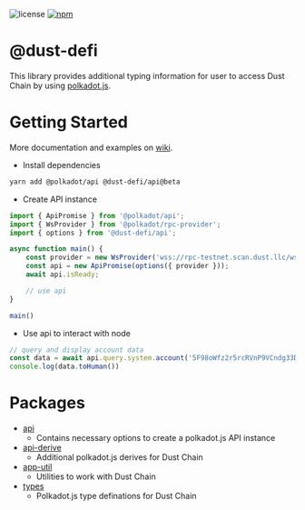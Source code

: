 ![license](https://img.shields.io/badge/License-Apache%202.0-blue?logo=apache&style=flat-square)
[![npm](https://img.shields.io/npm/v/@dust-defi/api?logo=npm&style=flat-square)](https://www.npmjs.com/package/@dust-defi/api)

# @dust-defi

This library provides additional typing information for user to access Dust Chain by using [polkadot.js](https://github.com/polkadot-js/api).

# Getting Started

More documentation and examples on [wiki](https://docs.dust.llc/).

- Install dependencies

```bash
yarn add @polkadot/api @dust-defi/api@beta
```

- Create API instance

```ts
import { ApiPromise } from '@polkadot/api';
import { WsProvider } from '@polkadot/rpc-provider';
import { options } from '@dust-defi/api';

async function main() {
    const provider = new WsProvider('wss://rpc-testnet.scan.dust.llc/ws');
    const api = new ApiPromise(options({ provider }));
    await api.isReady;

    // use api
}

main()
```

- Use api to interact with node

```ts
// query and display account data
const data = await api.query.system.account('5F98oWfz2r5rcRVnP9VCndg33DAAsky3iuoBSpaPUbgN9AJn');
console.log(data.toHuman())
```

# Packages

- [api](./packages/api)
  - Contains necessary options to create a polkadot.js API instance
- [api-derive](./packages/api-derive)
  - Additional polkadot.js derives for Dust Chain
- [app-util](./packages/app-util)
  - Utilities to work with Dust Chain
- [types](./packages/types)
  - Polkadot.js type definations for Dust Chain
